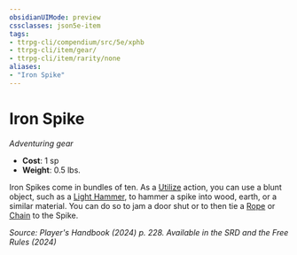 ```yaml
---
obsidianUIMode: preview
cssclasses: json5e-item
tags:
- ttrpg-cli/compendium/src/5e/xphb
- ttrpg-cli/item/gear/
- ttrpg-cli/item/rarity/none
aliases: 
- "Iron Spike"
---
```

# Iron Spike
*Adventuring gear*  


- **Cost**: 1 sp
- **Weight**: 0.5 lbs.

Iron Spikes come in bundles of ten. As a [Utilize](Інструменти%20ДМ/CLI/rules/actions.md#Utilize) action, you can use a blunt object, such as a [Light Hammer](Інструменти%20ДМ/CLI/items/light-hammer-xphb.md), to hammer a spike into wood, earth, or a similar material. You can do so to jam a door shut or to then tie a [Rope](Інструменти%20ДМ/CLI/items/rope-xphb.md) or [Chain](Інструменти%20ДМ/CLI/items/chain-xphb.md) to the Spike.

*Source: Player's Handbook (2024) p. 228. Available in the <span title='Systems Reference Document (5.2)'>SRD</span> and the Free Rules (2024)*